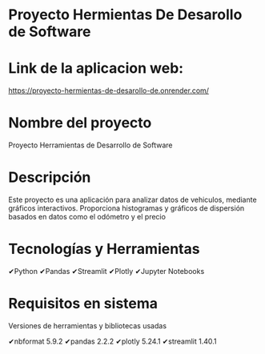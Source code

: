 # Proyecto Hermientas De Desarollo de Software

# Link de la aplicacion web: 

https://proyecto-hermientas-de-desarollo-de.onrender.com/

# Nombre del proyecto

Proyecto Herramientas de Desarrollo de Software

# Descripción

Este proyecto es una aplicación para analizar datos de vehiculos, mediante gráficos interactivos. Proporciona histogramas y gráficos de dispersión basados en datos como el odómetro y el precio

# Tecnologías y Herramientas

✔Python
✔Pandas
✔Streamlit
✔Plotly
✔Jupyter Notebooks

# Requisitos en sistema

Versiones de herramientas y bibliotecas usadas

✔nbformat                          5.9.2
✔pandas                            2.2.2
✔plotly                            5.24.1
✔streamlit                         1.40.1


